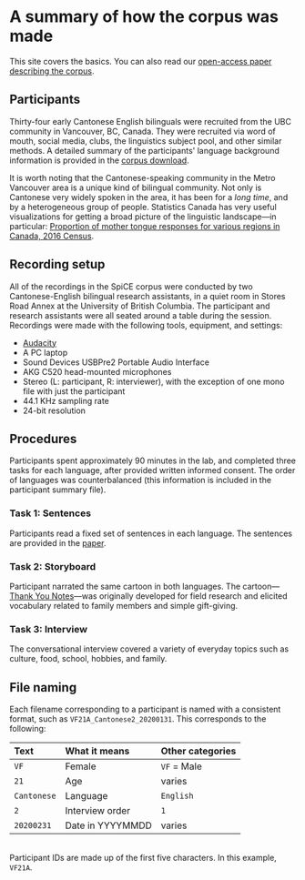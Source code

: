 # A summary of how the corpus was made

This site covers the basics. You can also read our [open-access paper describing the corpus](https://www.aclweb.org/anthology/2020.lrec-1.503/).

## Participants

Thirty-four early Cantonese English bilinguals were recruited from the UBC community in Vancouver, BC, Canada. They were recruited via word of mouth, social media, clubs, the linguistics subject pool, and other similar methods. A detailed summary of the participants' language background information is provided in the [corpus download](download.md). 

It is worth noting that the Cantonese-speaking community in the Metro Vancouver area is a unique kind of bilingual community. Not only is Cantonese very widely spoken in the area, it has been for a *long time*, and by a heterogeneous group of people. Statistics Canada has very useful visualizations for getting a broad picture of the linguistic landscape&mdash;in particular: [Proportion of mother tongue responses for various regions in Canada, 2016 Census](https://www12.statcan.gc.ca/census-recensement/2016/dp-pd/dv-vd/lang/index-eng.cfm). 

## Recording setup

All of the recordings in the SpiCE corpus were conducted by two Cantonese-English bilingual research assistants, in a quiet room in Stores Road Annex at the University of British Columbia. The participant and research assistants were all seated around a table during the session. Recordings were made with the following tools, equipment, and settings:

- [Audacity](https://www.audacityteam.org/)
- A PC laptop
- Sound Devices USBPre2 Portable Audio Interface
- AKG C520 head-mounted microphones
- Stereo (L: participant, R: interviewer), with the exception of one mono file with just the participant
- 44.1 KHz sampling rate
- 24-bit resolution

## Procedures

Participants spent approximately 90 minutes in the lab, and completed three tasks for each language, after provided written informed consent. The order of languages was counterbalanced (this information is included in the participant summary file). 

### Task 1: Sentences

Participants read a fixed set of sentences in each language. The sentences are provided in the [paper](https://www.aclweb.org/anthology/2020.lrec-1.503/).

### Task 2: Storyboard

Participant narrated the same cartoon in both languages. The cartoon&mdash;[Thank You Notes](http://totemfieldstoryboards.org/stories/thank_you_notes/)&mdash;was originally developed for field research and elicited vocabulary related to family members and simple gift-giving.

### Task 3: Interview

The conversational interview covered a variety of everyday topics such as culture, food, school, hobbies, and family.

## File naming

Each filename corresponding to a participant is named with a consistent format, such as `VF21A_Cantonese2_20200131`. This corresponds to the following:

| Text        | What it means    | Other categories |
| :---------- | :--------------- | :--------------- |
| `VF`        | Female           | `VF` = Male      |
| `21`        | Age              | varies  			|
| `Cantonese` | Language         | `English`        |
| `2`         | Interview order  | `1` 				|
| `20200231`  | Date in YYYYMMDD | varies 			|

<br> Participant IDs are made up of the first five characters. In this example, `VF21A`.
